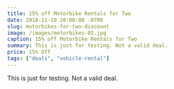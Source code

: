 ```yaml
---
title: 15% off Motorbike Rentals for Two
date: 2018-11-10 20:08:08 -0700
slug: motorbikes-for-two-discount
image: /images/motorbikes-02.jpg
caption: 15% off Motorbike Rentals for Two
summary: This is just for testing. Not a valid deal.
price: 15% Off
tags: ["deals", "vehicle-rental"]
---
```

This is just for testing. Not a valid deal.
